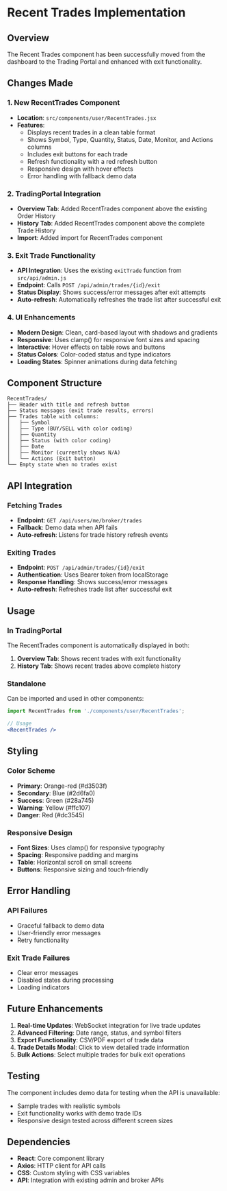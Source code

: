 # Recent Trades Implementation

## Overview
The Recent Trades component has been successfully moved from the dashboard to the Trading Portal and enhanced with exit functionality.

## Changes Made

### 1. New RecentTrades Component
- **Location**: `src/components/user/RecentTrades.jsx`
- **Features**:
  - Displays recent trades in a clean table format
  - Shows Symbol, Type, Quantity, Status, Date, Monitor, and Actions columns
  - Includes exit buttons for each trade
  - Refresh functionality with a red refresh button
  - Responsive design with hover effects
  - Error handling with fallback demo data

### 2. TradingPortal Integration
- **Overview Tab**: Added RecentTrades component above the existing Order History
- **History Tab**: Added RecentTrades component above the complete Trade History
- **Import**: Added import for RecentTrades component

### 3. Exit Trade Functionality
- **API Integration**: Uses the existing `exitTrade` function from `src/api/admin.js`
- **Endpoint**: Calls `POST /api/admin/trades/{id}/exit`
- **Status Display**: Shows success/error messages after exit attempts
- **Auto-refresh**: Automatically refreshes the trade list after successful exit

### 4. UI Enhancements
- **Modern Design**: Clean, card-based layout with shadows and gradients
- **Responsive**: Uses clamp() for responsive font sizes and spacing
- **Interactive**: Hover effects on table rows and buttons
- **Status Colors**: Color-coded status and type indicators
- **Loading States**: Spinner animations during data fetching

## Component Structure

```
RecentTrades/
├── Header with title and refresh button
├── Status messages (exit trade results, errors)
├── Trades table with columns:
│   ├── Symbol
│   ├── Type (BUY/SELL with color coding)
│   ├── Quantity
│   ├── Status (with color coding)
│   ├── Date
│   ├── Monitor (currently shows N/A)
│   └── Actions (Exit button)
└── Empty state when no trades exist
```

## API Integration

### Fetching Trades
- **Endpoint**: `GET /api/users/me/broker/trades`
- **Fallback**: Demo data when API fails
- **Auto-refresh**: Listens for trade history refresh events

### Exiting Trades
- **Endpoint**: `POST /api/admin/trades/{id}/exit`
- **Authentication**: Uses Bearer token from localStorage
- **Response Handling**: Shows success/error messages
- **Auto-refresh**: Refreshes trade list after successful exit

## Usage

### In TradingPortal
The RecentTrades component is automatically displayed in both:
1. **Overview Tab**: Shows recent trades with exit functionality
2. **History Tab**: Shows recent trades above complete history

### Standalone
Can be imported and used in other components:
```jsx
import RecentTrades from './components/user/RecentTrades';

// Usage
<RecentTrades />
```

## Styling

### Color Scheme
- **Primary**: Orange-red (#d3503f)
- **Secondary**: Blue (#2d6fa0)
- **Success**: Green (#28a745)
- **Warning**: Yellow (#ffc107)
- **Danger**: Red (#dc3545)

### Responsive Design
- **Font Sizes**: Uses clamp() for responsive typography
- **Spacing**: Responsive padding and margins
- **Table**: Horizontal scroll on small screens
- **Buttons**: Responsive sizing and touch-friendly

## Error Handling

### API Failures
- Graceful fallback to demo data
- User-friendly error messages
- Retry functionality

### Exit Trade Failures
- Clear error messages
- Disabled states during processing
- Loading indicators

## Future Enhancements

1. **Real-time Updates**: WebSocket integration for live trade updates
2. **Advanced Filtering**: Date range, status, and symbol filters
3. **Export Functionality**: CSV/PDF export of trade data
4. **Trade Details Modal**: Click to view detailed trade information
5. **Bulk Actions**: Select multiple trades for bulk exit operations

## Testing

The component includes demo data for testing when the API is unavailable:
- Sample trades with realistic symbols
- Exit functionality works with demo trade IDs
- Responsive design tested across different screen sizes

## Dependencies

- **React**: Core component library
- **Axios**: HTTP client for API calls
- **CSS**: Custom styling with CSS variables
- **API**: Integration with existing admin and broker APIs

